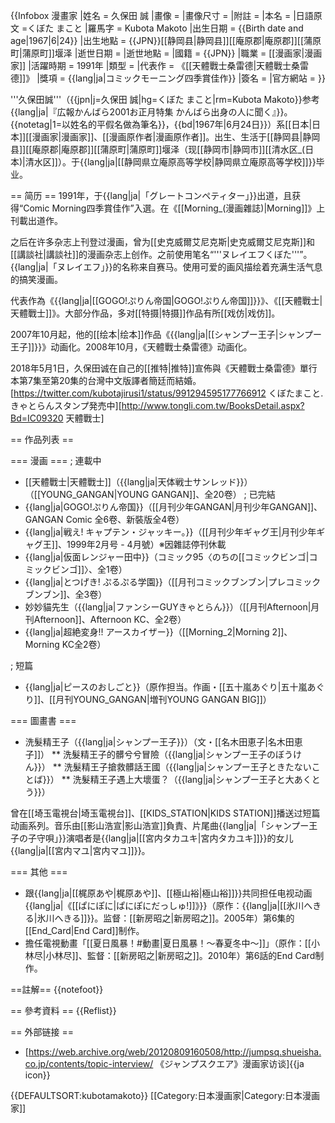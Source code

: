 {{Infobox 漫畫家
|姓名 = 久保田 誠
|畫像 = 
|畫像尺寸 = 
|附註 = 
|本名 = 
|日語原文 =くぼた まこと
|羅馬字 = Kubota Makoto
|出生日期 = {{Birth date and age|1967|6|24}}
|出生地點 = {{JPN}}[[静岡县|静岡县]][[庵原郡|庵原郡]][[蒲原町|蒲原町]]堰泽
|逝世日期 = 
|逝世地點 = 
|國籍 = {{JPN}}
|職業 = [[漫画家|漫画家]]
|活躍時期 = 1991年
|類型 = 
|代表作 = 《[[天體戰士桑雷德|天體戰士桑雷德]]》
|獎項 = {{lang|ja|コミックモーニング四季賞佳作}}
|簽名 = 
|官方網站 = 
}}

'''久保田誠'''（{{jpn|j=久保田 誠|hg=くぼた まこと|rm=Kubota Makoto}}<ref name="kanbara">参考{{lang|ja|『広報かんばら2001お正月特集 かんばら出身の人に聞く』}}。</ref>{{notetag|1=以姓名的平假名做為筆名}}，{{bd|1967年|6月24日}}<ref name="kanbara" />）系[[日本|日本]][[漫画家|漫画家]]、[[漫画原作者|漫画原作者]]。出生、生活于[[静岡县|静岡县]][[庵原郡|庵原郡]][[蒲原町|蒲原町]]堰泽（现[[静岡市|静岡市]][[清水区_(日本)|清水区]]）<ref name="kanbara" />。于{{lang|ja|[[静岡県立庵原高等学校|静岡県立庵原高等学校]]}}毕业<ref name="kanbara" />。

== 简历 ==
1991年，于{{lang|ja|「グレートコンペティター」}}出道，且获得“Comic Morning四季賞佳作”入選。在《[[Morning_(漫画雜誌)|Morning]]》上刊載出道作。

之后在许多杂志上刊登过漫画，曾为[[史克威爾艾尼克斯|史克威爾艾尼克斯]]和[[講談社|講談社]]的漫画杂志上创作。之前使用笔名“'''ヌレイエフくぼた'''”。{{lang|ja|「ヌレイエフ」}}的名称来自赛马。使用可爱的画风描绘着充满生活气息的搞笑漫画。

代表作為《{{lang|ja|[[GOGO!ぷりん帝国|GOGO!ぷりん帝国]]}}》、《[[天體戰士|天體戰士]]》。大部分作品，多对[[特摄|特摄]]作品有所[[戏仿|戏仿]]。

2007年10月起，他的[[绘本|绘本]]作品《{{lang|ja|[[シャンプー王子|シャンプー王子]]}}》动画化。2008年10月，《天體戰士桑雷德》动画化。

2018年5月1日，久保田诚在自己的[[推特|推特]]宣佈與《天體戰士桑雷德》單行本第7集至第20集的台灣中文版譯者簡廷而結婚。<ref>[https://twitter.com/kubotajirusi1/status/991294595177766912 くぼたまこと.きゃとらんスタンプ発売中]</ref><ref>[http://www.tongli.com.tw/BooksDetail.aspx?Bd=IC09320 天體戰士]</ref>

== 作品列表 ==

=== 漫画 ===
; 連載中
* [[天體戰士|天體戰士]]（{{lang|ja|天体戦士サンレッド}}）（[[YOUNG_GANGAN|YOUNG GANGAN]]、全20卷）
; 已完結
* {{lang|ja|GOGO!ぷりん帝国}}（[[月刊少年GANGAN|月刊少年GANGAN]]、GANGAN Comic 全6卷、新裝版全4卷）
* {{lang|ja|戦え! キャプテン・ジャッキー。}}（[[月刊少年ギャグ王|月刊少年ギャグ王]]、1999年2月号 - 4月號）※因雜誌停刊休載
* {{lang|ja|仮面レンジャー田中}}（コミック95〈のちの[[コミックビンゴ|コミックビンゴ]]〉、全1卷）
* {{lang|ja|とつげき! ぷるぷる学園}}（[[月刊コミックブンブン|プレコミックブンブン]]、全3卷）
* 妙妙貓先生（{{lang|ja|ファンシーGUYきゃとらん}}）（[[月刊Afternoon|月刊Afternoon]]、Afternoon KC、全2卷）
* {{lang|ja|超絶変身!! アースカイザー}}（[[Morning_2|Morning 2]]、Morning KC全2卷）

; 短篇
* {{lang|ja|ピースのおしごと}}（原作担当。作画・[[五十嵐あぐり|五十嵐あぐり]]、[[月刊YOUNG_GANGAN|増刊YOUNG GANGAN BIG]]）

=== 圖畫書 ===
* 洗髮精王子（{{lang|ja|シャンプー王子}}）（文・[[名木田恵子|名木田恵子]]）
** 洗髮精王子的髒兮兮冒險（{{lang|ja|シャンプー王子のぼうけん}}）
** 洗髮精王子搶救髒話王國（{{lang|ja|シャンプー王子ときたないことば}}）
** 洗髮精王子遇上大壞蛋？（{{lang|ja|シャンプー王子と大あくとう}}）

曾在[[埼玉電視台|埼玉電視台]]、[[KIDS_STATION|KIDS STATION]]播送过短篇动画系列。音乐由[[影山浩宣|影山浩宣]]負責、片尾曲{{lang|ja|「シャンプー王子の子守唄」}}演唱者是{{lang|ja|[[宮内タカユキ|宮内タカユキ]]}}的女儿{{lang|ja|[[宮内マユ|宮内マユ]]}}。

=== 其他 ===
* 跟{{lang|ja|[[梶原あや|梶原あや]]、[[極山裕|極山裕]]}}共同担任电视动画{{lang|ja|《[[ぱにぽに|ぱにぽにだっしゅ!]]》}}（原作：{{lang|ja|[[氷川へきる|氷川へきる]]}}。监督：[[新房昭之|新房昭之]]。2005年）第6集的[[End_Card|End Card]]制作。
* 擔任電視動畫「[[夏日風暴！#動畫|夏日風暴！〜春夏冬中〜]]」（原作：[[小林尽|小林尽]]、監督：[[新房昭之|新房昭之]]。2010年）第6話的End Card制作。

==註解==
{{notefoot}}

== 參考資料 ==
{{Reflist}}

== 外部链接 ==
* [https://web.archive.org/web/20120809160508/http://jumpsq.shueisha.co.jp/contents/topic-interview/ 《ジャンプスクエア》漫画家访谈]{{ja icon}}

{{DEFAULTSORT:kubotamakoto}}
[[Category:日本漫画家|Category:日本漫画家]]
